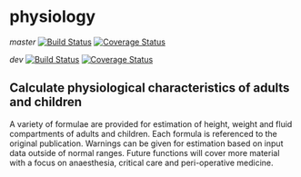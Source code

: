 # physiology

_master_ [![Build Status](https://travis-ci.org/jackwasey/physiology.svg?branch=master)](https://travis-ci.org/jackwasey/physiology) [![Coverage Status](https://img.shields.io/coveralls/jackwasey/physiology.svg)](https://coveralls.io/r/jackwasey/physiology?branch=master)

_dev_ [![Build Status](https://travis-ci.org/jackwasey/physiology.svg?branch=v0.3dev)](https://travis-ci.org/jackwasey/physiology) [![Coverage Status](https://coveralls.io/repos/jackwasey/physiology/badge.png?branch=v0.3dev)](https://coveralls.io/r/jackwasey/physiology?branch=v0.3dev)

## Calculate physiological characteristics of adults and children

A variety of formulae are provided for estimation of height,
weight and fluid compartments of adults and children. Each formula is
referenced to the original publication. Warnings can be given for
estimation based on input data outside of normal ranges. Future functions
will cover more material with a focus on anaesthesia, critical
care and peri-operative medicine.
